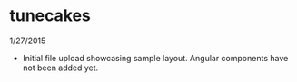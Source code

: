 # tunecakes

1/27/2015
- Initial file upload showcasing sample layout. Angular components have not been added yet.
